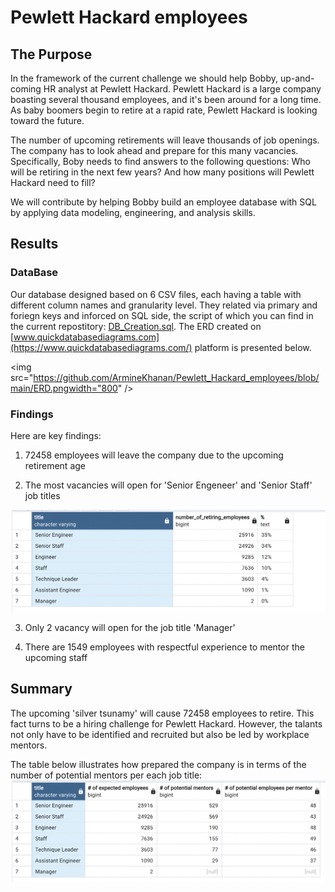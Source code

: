 # Pewlett Hackard employees

## The Purpose
In the framework of the current challenge we should help Bobby, up-and-coming HR analyst at Pewlett Hackard. Pewlett Hackard is a large company boasting several thousand employees, and it's been around for a long time. As baby boomers begin to retire at a rapid rate, Pewlett Hackard is looking toward the future. 

The number of upcoming retirements will leave thousands of job openings. The company has to look ahead and prepare for this many vacancies. Specifically, Boby needs to find answers to the following questions: Who will be retiring in the next few years? And how many positions will Pewlett Hackard need to fill?

We will contribute by helping Bobby build an employee database with SQL by applying data modeling, engineering, and analysis skills.

## Results
### DataBase
Our database designed based on 6 CSV files, each having a table with different column names and granularity level. They related via primary and foriegn keys and inforced on SQL side, the script of which you can find in the current repostitory: [DB_Creation.sql](https://github.com/ArmineKhanan/Pewlett_Hackard_employees/blob/main/DB_Creation.sql). The ERD created on [www.quickdatabasediagrams.com](https://www.quickdatabasediagrams.com/) platform is presented below.

<img src="https://github.com/ArmineKhanan/Pewlett_Hackard_employees/blob/main/ERD.pngwidth="800" />

### Findings

Here are key findings:

1. 72458 employees will leave the company due to the upcoming retirement age

2. The most vacancies will open for 'Senior Engeneer' and 'Senior Staff' job titles

<img src="https://github.com/ArmineKhanan/Pewlett_Hackard_employees/blob/main/How%20many%20roles%20will%20need%20to%20be%20filled.png" width="800" />

3. Only 2 vacancy will open for the job title 'Manager'

4. There are 1549 employees with respectful experience to mentor the upcoming staff

## Summary

The upcoming 'silver tsunamy' will cause 72458 employees to retire. This fact turns to be a hiring challenge for Pewlett Hackard. However, the talants not only have to be identified and recruited but also be led by workplace mentors. 

The table below illustrates how prepared the company is in terms of the number of potential mentors per each job title: 
<img src="https://github.com/ArmineKhanan/Pewlett_Hackard_employees/blob/main/Are%20there%20enough%20qualified%20employees.png" width="800" />
